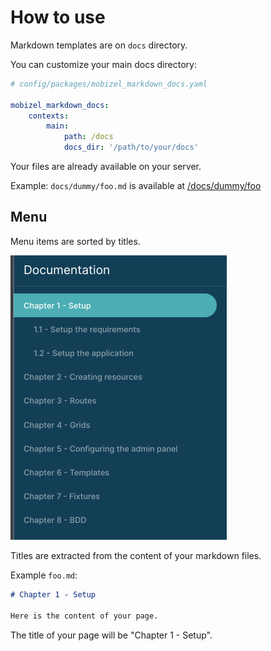 # How to use

Markdown templates are on `docs` directory.

You can customize your main docs directory: 

```yaml
# config/packages/mobizel_markdown_docs.yaml

mobizel_markdown_docs:
    contexts:
        main:
            path: /docs
            docs_dir: '/path/to/your/docs'
```

Your files are already available on your server.

Example:
`docs/dummy/foo.md` is available at [/docs/dummy/foo](http://localhost:8000/docs/dummy/foo)

## Menu
Menu items are sorted by titles.

![Menu example](images/menu.png)

Titles are extracted from the content of your markdown files.

Example `foo.md`:
```markdown
# Chapter 1 - Setup

Here is the content of your page.
```

The title of your page will be "Chapter 1 - Setup".
